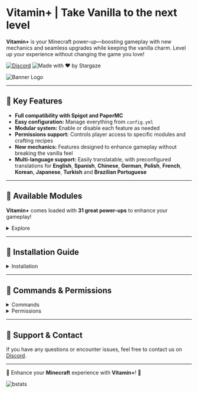 # Vitamin+ | Take Vanilla to the next level

**Vitamin+** is your Minecraft power-up—boosting gameplay with new mechanics and seamless upgrades while keeping the vanilla charm. Level up your experience without changing the game you love!

[![Discord](https://img.shields.io/discord/1079917552588816484?label=Discord&logo=discord&logoColor=white&color=FFA500&style=for-the-badge)](https://erosmari.com/discord)  ![Made with ❤️ by Stargaze](https://img.shields.io/badge/Made%20with-%E2%9D%A4%EF%B8%8F%20by%20stargaze-FFA500?style=for-the-badge)

![Banner Logo](https://cdn.modrinth.com/data/wKw0THQX/images/2a588e8eda6a2dba50af9305e97d5f60679817b6.png)

---

## 🍊 Key Features

- **Full compatibility with Spigot and PaperMC**
- **Easy configuration:** Manage everything from `config.yml`
- **Modular system:** Enable or disable each feature as needed
- **Permissions support:** Controls player access to specific modules and crafting recipes
- **New mechanics:** Features designed to enhance gameplay without breaking the vanilla feel
- **Multi-language support:** Easily translatable, with preconfigured translations for **English**, **Spanish**, **Chinese**, **German**, **Polish**, **French**, **Korean**, **Japanese**, **Turkish** and **Brazilian Portuguese**

---

## 💊 Available Modules

**Vitamin+** comes loaded with **31 great power-ups** to enhance your gameplay!

<details>
  <summary>Explore</summary>

- **Armor Trim:** The armor trim gives special effects depending on the material, some effects are stackable. (Triggered with `Shift` or Passive effects)
  <details>
    <summary>Materials</summary>

  - **Copper**: Grants *Haste* for **15 seconds** when sneaking is initiated, with a **60-second cooldown**. **Stackable**.
  - **Iron**: Attracts items with a magnet effect within a radius of **1.0 blocks per piece**. **Stackable**.
  - **Redstone**: Gives *Speed* for **5 seconds** when sneaking is initiated, with an increase of **0.05 per piece**. **Stackable**.
  - **Emerald**: Applies *Hero of the Village* when opening merchant inventories (up to **5 stacks**). **Stackable**.
  - **Netherite**: Provides *Fire Resistance* for **10 seconds** with a **30-second cooldown** and *Knockback Resistance*. **Stackable**.
  - **Lapis**: Boosts XP gain by **10% per piece** and may refund between **5% and 15% of XP** when enchanting. **Stackable**.
  - **Quartz**: Grants *Night Vision* while sneaking (requires staying crouched). **Not stackable**.
  - **Diamond**: Increases armor effectiveness by **8% per piece**. **Stackable**.
  - **Amethyst**: Grants *Regeneration* to self and nearby players for **8 seconds** when damaged, with a **15-second cooldown** and a radius of **5.0 blocks**. **Stackable**.
  - **Gold**: Prevents Piglins from attacking unless provoked. **Not stackable** (only one piece needed).
  </details>
- **Auto Tool:** Automatically switches to the best tool when breaking blocks or attacking entities.
- **Bone Meal Expansion:** Use bone meal on crops that are not normally affected by it.
- **Carry On:** Use `Shift + Right-Click (empty hand)` to carry entities and chests. Respects regions protected with [WorldGuard](https://dev.bukkit.org/projects/worldguard) or [Lands](https://www.spigotmc.org/resources/lands-⭕-land-claim-plugin-✅-grief-prevention-protection-gui-management-nations-wars-1-21-support.53313/) to work with members only, also respects `Lootin Chests` if [Lootin](https://www.spigotmc.org/resources/lootin-1-16-1-21-5-no-more-already-looted-chests.90453/) is in the server (can be disabled).
- **Crop Protection:** Prevents crops from being trampled by players.
- **Death Chest:** Automatically creates a chest with your items when you die if it finds a safe location (configurable).
- **Death Map:** It gives you a map with the location of your death on respawn (configurable).
- **Elevator:** Create a teleporting elevator for vertical movement.
- **Elytra Armor:** Elytra provides protection similar to Netherite chestplates (configurable).
- **Enchants Back:** Recover enchantments when disenchanting using empty books in your inventory (configurable). It can also return the [AdvancedEnchantments](https://www.spigotmc.org/resources/1-17-1-21-5-⭕-advancedenchantments-⭐-500-custom-enchants-⭐create-custom-enchantments-✅.43058/) enchantments.
- **Fire Aspect On Tools:** You can use an anvil to apply `Fire Aspect I/II` to tools. It auto-smelts drops when breaking blocks. `Level I` has a 40% chance, while `Level II` has a 100% chance.
- **Invisible Item Frames:** Toggle the visibility of item frames with `Shift + Right-Click (empty hand)`.
- **Leaf Decay:** Leaves disappear faster when cutting down trees (configurable).
- **Oxygen Bottle:** Using an empty bottle in the water gives you some oxygen to breathe (configurable).
- **Pet Protection:** Prevents pets from being accidentally damaged by their owners.
- **Player XP to Books:** Convert your XP into books by `Shift + Right-Clicking` with an empty book.
- **Repair Tools:** Repairs gold, iron and diamond tools and weapons using nuggets, ingots or diamonds in the player's 2x2 inventory crafting grid.
- **Seed Replanter:** Harvest and replant crops with a `Right-Click`.
- **Replayable Vault:** Reuse Trial Vaults after a cooldown period, with a maximum number of uses.
- **Silk Spawners:** Obtain spawners when mining them with `Silk Touch`.
- **Sponge with Lava:** Sponges can now absorb lava.
- **Totem from Inventory:** The Totem of Undying works from anywhere in your inventory.
- **Void Totem:** The Totem of Undying activates when falling into the void.
- **TP to Bed with Compass:** Use a compass with `Right-click` to teleport to your spawn point (configurable).
- **Unlock All Recipes:** Unlock all crafting recipes upon joining the server.
- **Tree Vein Miner:** Chop down entire trees when using `Efficiency V` tools.
- **Vein Miner:** Mine connected ores in a vein using `Efficiency V` tools.
- **Villager Follow Emeralds:** Villagers follow players holding emeralds or dropped in the ground.
- **Wall Jump:** Use `Shift` to propel yourself or slide off walls (configurable).
- **Weather Effects:** Rain causes crops to grow faster and sunshine allows mobs to have more babies.
- **Custom Recipes:** Adds new crafting recipes for items that are not normally craftable.
  - [Recipes](https://imgur.com/a/3tePcrc) (You can enable/disable specific recipes using the permissions)

</details>

---

## 📌 Installation Guide

<details><summary>Installation</summary>

## **Prerequisites**
Before installing Vitamin+, make sure your server meets the following requirements:

- **Minecraft Server:** PaperMC **1.21 or higher** (recommended **1.21.4**, the latest stable version).
- **Java:** Version **21 or higher**.

---

## **Step 1: Download the Plugin**
Download the latest version of **Vitamin+** from [Modrinth](https://modrinth.com/plugin/vitamin) and ensure you obtain a valid `.jar` file.

---

## **Step 2: Installation**
1. **Upload the file** `Vitamin.jar` to the `plugins/` folder of your PaperMC server.
2. **Restart the server** to automatically generate the configuration files.
3. **Verify installation** by checking the console. If the installation was successful, you will see a message indicating that the plugin has been loaded correctly.

---

## **Step 3: Initial Configuration**
1. **Navigate to the configuration folder:** `plugins/Vitamin/`
2. **Edit `config.yml`** to adjust settings as you like.
3. **Restart** the server or **reload** the plugin.

---

## **Step 4: Troubleshooting**
- **The plugin does not load:** It is recommended to use **PaperMC 1.21.4**, the latest stable version. Also, ensure you are using Java 21 or higher.

---

## **Support & Contact**
If you encounter issues or have questions, contact support on **[Discord](https://erosmari.com/discord)** or refer to the official plugin documentation.

</details>

---

## 🔐 Commands & Permissions

<details>
  <summary>Commands</summary>

**Vitamin+** also provides a variety of aliases for each command `/vitamin`, `/vita`, and `/vi`.

- `/vitamin module <module> <enable/disable>` - Enables or disables a specific module globally.
- `/vitamin pmodule <module> <enable/disable>` - Enables or disables a specific module individually if enabled globally and has permissions.
- `/vitamin reload` - Reloads the plugin configuration.

</details>

<details>
  <summary>Permissions</summary>

- `vitamin.use` - Allows the use of Vitamin+ commands.
- `vitamin.module` - Grants permission to modify module states.
- `vitamin.pmodule` - Grants permission to modify individual module states if they are enabled globally and have permissions to use them.
- `vitamin.reload` - Allows reloading the plugin configuration.

---

- `vitamin.module.*` - Grants permission to use all modules.
- `vitamin.module.armor_trim` - Allows the use of the Armor Trim module.
- `vitamin.module.auto_tool` - Allows the use of the Auto Tool module.
- `vitamin.module.bone_meal_expansion` - Allows the use of the Bone Meal Expansion module.
- `vitamin.module.carry_on` - Allows the use of the Carry On module.
- `vitamin.module.carry_on.chest` - Allows the pickup of chests with the Carry On module.
- `vitamin.module.carry_on.entity` - Allows the pickup of entities with the Carry On module.
- `vitamin.module.crop_protection` - Allows the use of the Crop Protection module.
- `vitamin.module.death_chest` - Allows the use of the Death Chest module.
- `vitamin.module.death_map` - Allows the use of the Death Map module.
- `vitamin.module.elevator` - Allows the use of the Elevator module.
- `vitamin.module.elytra_armor` - Allows the use of the Elytra Armor module.
- `vitamin.module.enchants_back` - Allows the use of the Enchants Back module.
- `vitamin.module.fire_aspect_tools` - Allows the use of the Fire Aspect On Tools module.
- `vitamin.module.invisible_item_frames` - Allows the use of the Invisible Item Frames module.
- `vitamin.module.leaf_decay` - Allows the use of the Leaf Decay module.
- `vitamin.module.oxygen_bottle` - Allows the use of the Oxygen Bottle module.
- `vitamin.module.pet_protection` - Allows the use of the Pet Protection module.
- `vitamin.module.xp_books` - Allows the use of the Player XP to Books module.
- `vitamin.module.repair` - Allows the use of the Repair Tools module.
- `vitamin.module.seed_replanter` - Allows the use of the Seed Replanter module.
- `vitamin.module.replayable_vault` - Allows the use of the Replayable Vault module.
- `vitamin.module.silk_spawners` - Allows the use of the Silk Spawners module.
- `vitamin.module.sponge_with_lava` - Allows the use of the Sponge with Lava module.
- `vitamin.module.totem_from_inventory` - Allows the use of the Totem from Inventory module.
- `vitamin.module.void_totem` - Allows the use of the Void Totem module.
- `vitamin.module.tp_compass` - Allows the use of the TP to Bed with Compass module.
- `vitamin.module.unlock_all_recipes` - Allows the use of the Unlock All Recipes module.
- `vitamin.module.tree_vein_miner` - Allows the use of the Tree Vein Miner module.
- `vitamin.module.vein_miner` - Allows the use of the Vein Miner module.
- `vitamin.module.villager_follow_emeralds` - Allows the use of the Villager Follow Emeralds module.
- `vitamin.module.wall_jump` - Allows the use of the Wall Jump module.
- `vitamin.module.weather_effects` - Allows the use of the Weather Effects module.

---

- `vitamin.craft.*` - Grants permission to use all custom recipes.
- `vitamin.craft.obsidian` - Allows the use of the Obsidian recipe.
- `vitamin.craft.nether_star` - Allows the use of the Nether Star recipe.
- `vitamin.craft.elytra` - Allows the use of the Elytra recipe.
- `vitamin.craft.enchanted_golden_apple` - Allows the use of the Enchanted Golden Apple recipe.
- `vitamin.craft.gilded_blackstone` - Allows the use of the Gilded Blackstone recipe.
- `vitamin.craft.hearts_of_the_sea` - Allows the use of the Heart of the Sea recipe.
- `vitamin.craft.iron_horse_armor` - Allows the use of the Iron Horse Armor recipe.
- `vitamin.craft.golden_horse_armor` - Allows the use of the Golden Horse Armor recipe.
- `vitamin.craft.diamond_horse_armor` - Allows the use of the Diamond Horse Armor recipe.
- `vitamin.craft.calcite` - Allows the use of the Calcite recipe.
- `vitamin.craft.deepslate` - Allows the use of the Deepslate recipe.
- `vitamin.craft.cobbled_deepslate` - Allows the use of the Cobbled Deepslate recipe.
- `vitamin.craft.tuff` - Allows the use of the Tuff recipe.
- `vitamin.craft.dirt_path` - Allows the use of the Dirt Path recipe.
- `vitamin.craft.reinforced_deepslate` - Allows the use of the Reinforced Deepslate recipe.
- `vitamin.craft.lava_bucket` - Allows the use of the Lava Bucket recipe.
- `vitamin.craft.trident` - Allows the use of the Trident recipe.
- `vitamin.craft.totem_of_undying` - Allows the use of the Totem of Undying recipe.
- `vitamin.craft.grass_block` - Allows the use of the Grass Block recipe.
- `vitamin.craft.nametag` - Allows the use of the Name Tag recipe.
- `vitamin.craft.saddle` - Allows the use of the Saddle recipe.

</details> 

---

## 💬 Support & Contact

If you have any questions or encounter issues, feel free to contact us on [Discord](https://erosmari.com/discord).

---

💊 Enhance your **Minecraft** experience with **Vitamin+**! 💊

![bstats](https://bstats.org/signatures/bukkit/Vitamin%20-%20Vanilla%20Enhanced.svg)